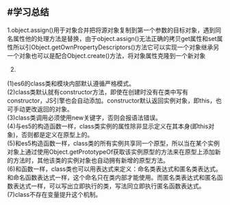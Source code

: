 #学习总结
----
1.object.assign()用于对象合并把将源对象复制到第一个参数的目标对象，遇到同名属性他的处理方法是替换，由于object.assign()无法正确的拷贝get属性和set属性所以引Object.getOwnPropertyDescriptors()方法它可以实现一个对象继承另一个对象也可以是配合Object.create()方法，将对象属性克隆到一个新对象

2.
(1)es6的class类和模块内部默认遵循严格模式。    
(2)class类默认就有constructor方法，即使在创建时没有在类中写有constructor，JS引擎也会自动添加。constructor默认返回实例对象，即this，也可手动更改返回的对象。    
(3)class类调用必须使用new关键字，否则会报语法错误。   
(4)与es5的构造函数一样，class类实例的属性除非显示定义在其本身(即this对象)，否则都是定义在原型上的。  
(5)和es5构造函数一样，class类的所有实例共享同一个原型，所以当在某个实例对象上通过使用Object.getPrototypeOf获取该实例原型的方法来在原型上添加新的方法时，其他该类的实例对象也自动拥有新增的原型方法。    
(6)和函数一样，class类也可以用表达式来定义：命名类表达式和匿名类表达式。和命名函数表达式一样，这个命名只在类内部才能使用。而匿名类表达式和匿名函数表达式一样，可以写出立即执行的类，写法同立即执行匿名函数表达式。   
(7)class不存在变量提升这个机制。
